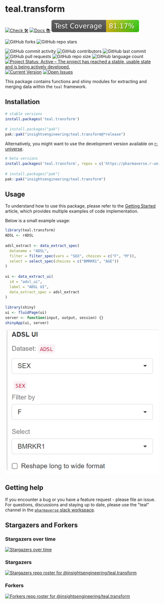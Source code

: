 # teal.transform

<!-- start badges -->
[![Check 🛠](https://github.com/insightsengineering/teal.transform/actions/workflows/check.yaml/badge.svg)](https://insightsengineering.github.io/teal.transform/main/unit-test-report/)
[![Docs 📚](https://github.com/insightsengineering/teal.transform/actions/workflows/docs.yaml/badge.svg)](https://insightsengineering.github.io/teal.transform/latest-tag/)
[![Code Coverage 📔](https://raw.githubusercontent.com/insightsengineering/teal.transform/_xml_coverage_reports/data/main/badge.svg)](https://insightsengineering.github.io/teal.transform/main/coverage-report/)

![GitHub forks](https://img.shields.io/github/forks/insightsengineering/teal.transform?style=social)
![GitHub repo stars](https://img.shields.io/github/stars/insightsengineering/teal.transform?style=social)

![GitHub commit activity](https://img.shields.io/github/commit-activity/m/insightsengineering/teal.transform)
![GitHub contributors](https://img.shields.io/github/contributors/insightsengineering/teal.transform)
![GitHub last commit](https://img.shields.io/github/last-commit/insightsengineering/teal.transform)
![GitHub pull requests](https://img.shields.io/github/issues-pr/insightsengineering/teal.transform)
![GitHub repo size](https://img.shields.io/github/repo-size/insightsengineering/teal.transform)
![GitHub language count](https://img.shields.io/github/languages/count/insightsengineering/teal.transform)
[![Project Status: Active – The project has reached a stable, usable state and is being actively developed.](https://www.repostatus.org/badges/latest/active.svg)](https://www.repostatus.org/#active)
[![Current Version](https://img.shields.io/github/r-package/v/insightsengineering/teal.transform/main?color=purple\&label=package%20version)](https://github.com/insightsengineering/teal.transform/tree/main)
[![Open Issues](https://img.shields.io/github/issues-raw/insightsengineering/teal.transform?color=red\&label=open%20issues)](https://github.com/insightsengineering/teal.transform/issues?q=is%3Aissue+is%3Aopen+sort%3Aupdated-desc)
<!-- end badges -->

This package contains functions and shiny modules for extracting and merging data within the `teal` framework.

## Installation

```r
# stable versions
install.packages('teal.transform')

# install.packages("pak")
pak::pak("insightsengineering/teal.transform@*release")
```

Alternatively, you might want to use the development version available on [r-universe](https://r-universe.dev/).

```r
# beta versions
install.packages('teal.transform', repos = c('https://pharmaverse.r-universe.dev', getOption('repos')))

# install.packages("pak")
pak::pak("insightsengineering/teal.transform")
```

## Usage

To understand how to use this package, please refer to the [Getting Started](https://insightsengineering.github.io/teal.transform/latest-tag/articles/teal-transform.html) article, which provides multiple examples of code implementation.

Below is a small example usage:

```r
library(teal.transform)
ADSL <- rADSL

adsl_extract <- data_extract_spec(
  dataname = "ADSL",
  filter = filter_spec(vars = "SEX", choices = c("F", "M")),
  select = select_spec(choices = c("BMRKR1", "AGE"))
)

ui <- data_extract_ui(
  id = "adsl_ui",
  label = "ADSL UI",
  data_extract_spec = adsl_extract
)

library(shiny)
ui <- fluidPage(ui)
server <- function(input, output, session) {}
shinyApp(ui, server)
```

![Showcase](https://github.com/insightsengineering/teal.transform/blob/main/assets/img/showcase.jpg)

## Getting help

If you encounter a bug or you have a feature request - please file an issue. For questions, discussions and staying up to date, please use the "teal" channel in the [`pharmaverse` slack workspace](https://pharmaverse.slack.com).

## Stargazers and Forkers

### Stargazers over time

[![Stargazers over time](https://starchart.cc/insightsengineering/teal.transform.svg)](https://starchart.cc/insightsengineering/teal.transform)

### Stargazers

[![Stargazers repo roster for @insightsengineering/teal.transform](http://reporoster.com/stars/insightsengineering/teal.transform)](https://github.com/insightsengineering/teal.transform/stargazers)

### Forkers

[![Forkers repo roster for @insightsengineering/teal.transform](http://reporoster.com/forks/insightsengineering/teal.transform)](https://github.com/insightsengineering/teal.transform/network/members)
